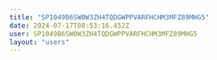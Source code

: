 ```yaml
---
title: "SP1049B6SW0W3ZH4TQDGWPPVARFHCHM3MFZ89MHG5"
date: 2024-07-17T08:53:16.452Z
user: SP1049B6SW0W3ZH4TQDGWPPVARFHCHM3MFZ89MHG5
layout: "users"
---
```

    